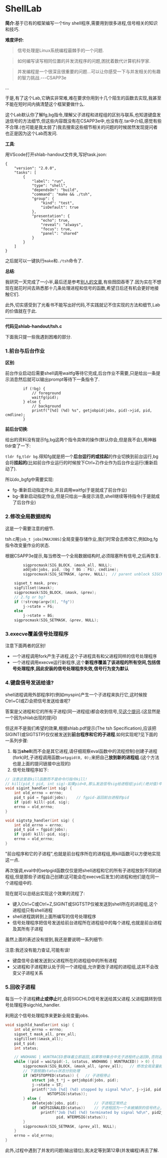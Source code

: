 # ShellLab

**简介**:基于已有的框架编写一个tiny shell程序,需要用到很多进程,信号相关的知识和技巧.

**难度评价**:

> 信号处理是Linux系统编程最棘手的一个问题.

> 如何编写读写相同位置的并发流程序的问题,困扰着数代计算机科学家.

> 并发编程是一个很深且很重要的问题...可以让你感受一下与并发相关的有趣的智力挑战.---CSAPP3e

...

于是,有了这个Lab,它确实非常难,难在要求你用到十几个陌生的函数去实现,我甚至不能在短时间内搞清楚这个框架要做什么.

这个Lab默认你了解fg,bg指令,理解父子进程和进程组的区别与联系,也知道键盘发送信号的方法细节,但这些内容既没有在CSAPP3e中,也没有在.tar中介绍,感觉有些不合理.(也可能是我太弱了)我去搜索这些细节相关的问题的时候居然发现提问者也正是因为这个Lab而发问.

**工具**:

用VScode打开shlab-handout文件夹,写好task.json:

```
{
    "version": "2.0.0",
    "tasks": [
        {
            "label": "run",
            "type": "shell",
            "dependsOn": "build",
            "command": "make && ./tsh",
            "group": {
                "kind": "test",
                "isDefault": true
            },
            "presentation": {
                "echo": true,
                "reveal": "always",
                "focus": true,
                "panel": "shared"
            }
        }
    ]
}
```

之后就可以一键执行`make`和`./tsh`命令了.

**总结**:

我研究一天完成了一小半,最后还是参考[别人的文章](https://zhuanlan.zhihu.com/p/119034923),有些囫囵吞枣了.因为实在不想现在就花时间去熟悉那十几条处理进程和信号的函数,希望日后还有机会更好地接触它们.

此外,切实感受到了光看书不能写出好代码,不实践就记不住实现的方法和细节,Lab的价值就在于此.



---



**代码见shlab-handout/tsh.c**

下面我只提一些我遇到困难的部分.



### 1.前台与后台作业

**区别**:

前台作业启动后需要shell调用waitfg等待它完成,后台作业不需要,只是给出一条提示消息然后就可以输出prompt等待下一条指令了.

```
        if (!bg) {
            // foreground
            waitfg(pid);
        } else {
            // background
            printf("[%d] (%d) %s", getjobpid(jobs, pid)->jid, pid, cmdline);
        }
```

**前后台切换**:

给出的资料没有提示fg,bg这两个指令具体的操作(默认你会,但是我不会),用神器tldr查了一下:

`tldr fg`,`tldr bg`.得知fg就是把一个**后台运行的或挂起**的作业切换到前台运行,bg会将**挂起的**(比如前台作业运行的时候按下Ctrl+Z)作业作为后台作业运行(重新启动了).

所以do_bgfg中需要实现:

- fg-重新启动指定作业,并且调用waitfg(于是就成了前台作业)
- bg-重新启动指定作业,但是只给出一条提示消息,shell继续等待指令(于是就成了后台作业)

### 2.修改全局数据结构

这是一个需要注意的细节.

tsh.c用`job_t jobs[MAXJOBS]`全局变量存储作业,我们时常会去修改它,例如bg,fg指令改变量作业的状态.

根据CSAPP3e提示,每当修改一个全局数据结构时,必须阻塞所有信号,之后再恢复.

```C
        sigprocmask(SIG_BLOCK, &mask_all, NULL);
        addjob(jobs, pid, (bg ? BG : FG), cmdline);
        sigprocmask(SIG_SETMASK, &prev, NULL);  // parent unblock SIGCHILD
```

```C
    sigset_t mask, prev;
    sigfillset(&mask);
    sigprocmask(SIG_BLOCK, &mask, &prev);
    // 2.fg or bg?
    if (!strcmp(argv[0], "fg"))
        j->state = FG;
    else
        j->state = BG;
    sigprocmask(SIG_SETMASK, &prev, NULL);
```

### 3.execve覆盖信号处理程序

注意下面两者的区别!

- 一个进程调用fork产生子进程,这个子进程具有和父进程同样的信号处理程序
- 一个进程调用execve运行新程序,这个**新程序覆盖了该进程的所有空间,包括信号处理程序,因此安装的信号处理程序失效,信号行为变为默认**

### 4.键盘信号发送给谁?

shell进程调用外部程序时(例如myspin)产生一个子进程来执行它,这时候按Ctrl+C(或Z)会把信号发送给谁呢?

答案是父进程和它的所有子进程(同一进程组)都会收到信号,见[这个提问](https://stackoverflow.com/questions/31907212/will-ctrlc-send-sigint-signals-to-both-parent-and-child-processes-in-linux).(这显然是一个因为shlab出现的提问)

但这并不是我们希望的效果,根据shlab.pdf提示(The tsh Specification),应该把SIGINT(或SIGTSTP)仅仅被发送到**前台程序和它的子进程**.如何实现呢?见下面的一系列步骤:

1. 每当**shell**(而不会是其它进程,请仔细观察eval函数中的流程控制)创建子进程(fork)时,子进程调用函数`setpgid(0, 0);`来把自己**放到新的进程组**.(这个方法也是上面的提问链接中出现的)
2. 信号处理程序如下:

```C
// 注意这里是kill函数而不是命令行指令kill!
// kill(pid_t pid, int sig)-如果pid<0,那么发送信号sig给进程组|pid|(绝对值)中的每个进程
void sigint_handler(int sig) {
    int old_errno = errno;
    pid_t pid = fgpid(jobs);	// fgpid-返回前台进程的pid
    if (pid) kill(-pid, sig);
    errno = old_errno;
}

void sigtstp_handler(int sig) {
    int old_errno = errno;
    pid_t pid = fgpid(jobs);
    if (pid) kill(-pid, sig);
    errno = old_errno;
}
```

"前台程序和它的子进程",也就是前台程序所在的进程组,用kill函数可以方便地实现这一点.

再次强调,eval中的setpgid函数仅仅是把shell进程和它的所有子进程放到不同的进程组,但是那些子进程自己创建(这可能会在execve后发生)的进程和他们是在同一个进程组中的.



现在就可以总结出实现这个效果的流程了:

- 键入Ctrl+C或Ctrl+Z,SIGINT或SIGTSTP仅被发送到shell所在的进程组,这个进程组只有shell进程
- shell进程跳转到上面所编写的信号处理程序
- 信号处理程序把信号发送给前台进程所在进程组中的每个进程,也就是前台进程及其所有子进程

虽然上面的表述没有提到,我还是要说明一系列细节:

注意:我还没有能力查证,可能有误!

- 键盘信号会被发送到父进程所在的进程组中的所有进程
- 父进程和子进程默认处于同一个进程组,允许更改子进程的进程组,这并不会改变父子进程关系

### 5.回收子进程

每当一个子进程**终止或停止**时,会将SIGCHLD信号发送给其父进程.父进程跳转到信号处理程序sigchld_handler.

利用这个信号处理程序来更新全局变量jobs.

```C
void sigchld_handler(int sig) {
    int old_errno = errno;
    sigset_t mask_all, prev_all;
    sigfillset(&mask_all);
    pid_t pid;
    int status;

    // WNOHANG | WUNTRACED意味着立即返回,如果等待集合中无子进程终止返回0,否则返回终止的子进程的PID
    while ((pid = waitpid(-1, &status, WNOHANG | WUNTRACED)) > 0) {
        sigprocmask(SIG_BLOCK, &mask_all, &prev_all);	// 修改全局变量前需要阻塞所有信号
        // 下面根据status状态分别处理
        if (WIFSTOPPED(status)) {	// 子进程停止
            struct job_t *j = getjobpid(jobs, pid);
            j->state = ST;
            printf("Job [%d] (%d) stopped by signal %d\n", j->jid, pid,
                   WSTOPSIG(status));
        } else {
            deletejob(jobs, pid);		// 子进程正常终止
            if (WIFSIGNALED(status))	// 子进程因为一个未被捕获的信号终止,我没理解这是什么意思,但是按Ctrl+C就会触发这种情况
                printf("Job [%d] (%d) terminated by signal %d\n", pid2jid(pid),
                       pid, WTERMSIG(status));
        }
        sigprocmask(SIG_SETMASK, &prev_all, NULL);
    }
    errno = old_errno;
}
```



此外,过程中遇到了并发的问题(输出错位),我决定等到第12章(并发编程)再去了解.

